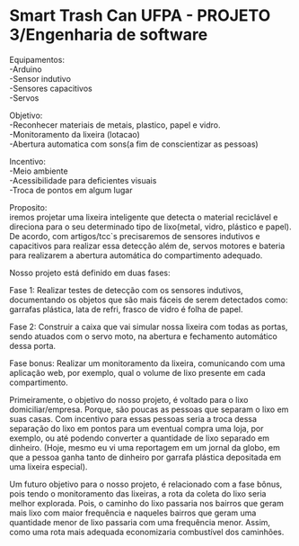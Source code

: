 # Smart Trash Can UFPA - PROJETO 3/Engenharia de software

Equipamentos:</br>
-Arduino </br>
-Sensor indutivo </br>
-Sensores capacitivos</br>
-Servos </br>

Objetivo: </br>
-Reconhecer materiais de metais, plastico, papel e vidro. </br>
-Monitoramento da lixeira (lotacao) </br>
-Abertura automatica com sons(a fim de conscientizar as pessoas) </br>
 
Incentivo: </br>
-Meio ambiente </br>
-Acessibilidade para deficientes visuais </br>
-Troca de pontos em algum lugar </br>

Proposito: </br>
iremos projetar uma lixeira inteligente que detecta o material reciclável e direciona para o seu determinado tipo de lixo(metal, vidro, plástico e papel). De acordo, com artigos/tcc`s precisaremos de sensores indutivos e capacitivos para realizar essa detecção além de, servos motores e bateria para realizarem a abertura automática do compartimento adequado. </br>


Nosso projeto está definido em duas fases:

Fase 1: Realizar testes de detecção com os sensores indutivos, documentando os objetos que são mais fáceis de serem detectados como: garrafas plástica, lata de refri, frasco de vidro é folha de papel.


Fase 2: Construir  a caixa que vai simular nossa lixeira com todas as portas, sendo atuados com o servo moto, na abertura e fechamento automático dessa porta.


Fase bonus: Realizar um monitoramento da lixeira, comunicando com uma aplicação web, por exemplo, qual o volume de lixo presente em cada compartimento. 


Primeiramente, o objetivo do nosso projeto, é voltado para o lixo domiciliar/empresa. Porque, são poucas as pessoas que separam o lixo em suas casas. Com incentivo para essas pessoas seria a troca dessa separação do lixo em pontos para um eventual compra uma loja, por exemplo, ou até podendo converter a quantidade de lixo separado em dinheiro. (Hoje, mesmo eu vi uma reportagem em um jornal da globo, em que a pessoa ganha tanto de dinheiro por garrafa plástica depositada em uma lixeira especial).


Um futuro objetivo para o nosso projeto, é relacionado com a fase bônus, pois tendo o monitoramento das lixeiras,  a rota da coleta do lixo seria melhor explorada. Pois, o caminho do lixo passaria nos bairros que geram mais lixo com maior frequência e naqueles bairros que geram uma quantidade menor de lixo passaria com uma frequência menor. Assim, como uma rota mais adequada economizaria combustível dos caminhões.

